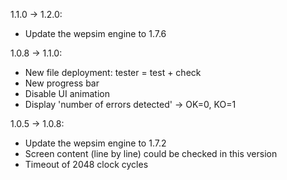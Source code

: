 
1.1.0 -> 1.2.0:
* Update the wepsim engine to 1.7.6

1.0.8 -> 1.1.0:
* New file deployment: tester = test + check
* New progress bar
* Disable UI animation
* Display 'number of errors detected' -> OK=0, KO=1

1.0.5 -> 1.0.8:
* Update the wepsim engine to 1.7.2
* Screen content (line by line) could be checked in this version
* Timeout of 2048 clock cycles

